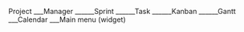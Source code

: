 
Project
___Manager
______Sprint
______Task
______Kanban
______Gantt
___Calendar
___Main menu (widget)
